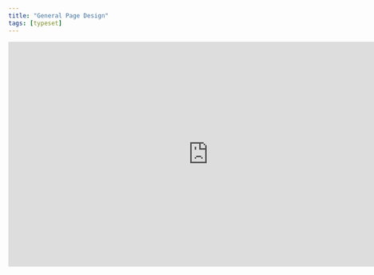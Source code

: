 ```yaml
---
title: "General Page Design"
tags: [typeset]
---
```

 
<html><body><section data-type="chapter" class="hsecchapter" data-hederis-type="hsecchapter" id="typeset-general-design" data-pi-attrs="id: typeset-general-design; data-tags: typeset;" role="doc-chapter" data-tags="typeset" data-author-name=" " data-book-title=" " title="General Page Design"><iframe width="800" height="450" src="https://www.youtube.com/embed/uJFdCjW8Rl8" frameborder="0" allow="accelerometer;" encrypted-media="" gyroscope="" picture-in-picture="" allowfullscreen="" id="pzxJMlcLs"/><p data-embedded-html="true" id="prHKEfMXr">INTENTIONALLY BLANK</p><p class="hblkp" data-hederis-type="hblkp" id="pMVKkz63r">In this toolset, you can configure your trim size, as well as type settings that will cascade down to all the elements in your book (but you can customize each element, as described in &#8220;<a href="{% link _docs/typeset-text-design.md %}" data-hederis-type="hspana" id="prW9k9vCO"><span class="Hyperlink" data-hederis-type="hspnspan" id="pus7qF96r">Sections &amp; Text</span></a>&#8221;).</p></section></body></html>
